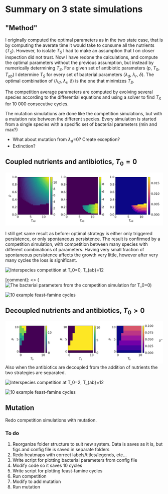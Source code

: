 # Summary on 3 state simulations
## "Method"
I originally computed the optimal parameters as in the two state case, that is by computing the averate time it would take to consume all the nutrients ($T_S$). However, to isolate $T_S$ I had to make an assumption that I on closer inspection did not trust. Now I have redone the calculations, and compute the optimal parameters without the previous assumption, but instead by numerically determining $T_S$. For a given set of antibiotic parameters (p, $T_0$, $T_{ab}$) I determine $T_S$ for every set of bacterial parameters ($\lambda_d$, $\lambda_r$, $\delta$). The optimal combination of ($\lambda_d$, $\lambda_r$, $\delta$) is the one that minimizes $T_S$.

The competition average parameters are computed by evolving several species according to the differential equations and using a solver to find $T_S$ for 10 000 consecutive cycles.

The mutation simulations are done like the competition simulations, but with a mutation rate between the different species. Every simulation is started from a single species with a specific set of bacterial parameters (min and max?)

- What about mutation from $\lambda_d$=0? Create exception?
- Extinction?

## Coupled nutrients and antibiotics, $T_0 = 0$
![Optimal parameters for $T_0=0$](figs/single_optimal/optimal_heatmap_T0_0.png)

I still get same result as before: optimal strategy is either only triggered persistence, or only spontaneous persistence. The result is confirmed by a competition simulation, with competition between many species with different combinations of parameters.
Having very small fraction of spontaneous persistence affects the growth very little, however after very many cycles the loss is significant.

![Interspecies competition at $T_0=0$, $T_{ab}=12$](figs/competition_average/average_parameters-T0_0-T_12.png)

[comment]: <> (![The bacterial parameters from the competition simulation for $T_0=0$]())

![10 example feast-famine cycles]()


## Decoupled nutrients and antibiotics, $T_0 > 0$
![Optimal parameters for $T_{AB}=12$](figs/single_optimal/optimal_heatmap_Tab_12.png)
Also when the antibiotics are decoupled from the addition of nutrients the two strategies are separated.

![Interspecies competition at $T_0=2$, $T_{ab}=12$]()

![10 example feast-famine cycles]()


## Mutation
Redo competition simulations with mutation.

### To do
1) Reorganize folder structure to suit new system. Data is saves as it is, but figs and config file is saved in separate folders
2) Redo heatmaps with correct labels/titles/legends, etc...
3) Write script for plotting bacterial parameters from config file
4) Modify code so it saves 10 cycles
5) Write script for plotting feast-famine cycles
6) Run competition
7) Modify to add mutation
8) Run mutation



